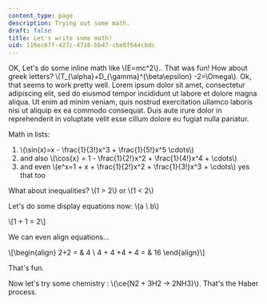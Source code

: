 ```yaml
---
content_type: page
description: Trying out some math.
draft: false
title: Let's write some math!
uid: 116ec67f-427c-4716-bb47-cbe8f644cbdc
---
```

OK, Let's do some inline math like \\(E=mc^2\\).. That was fun! How about greek letters? \\(T_{\alpha}+D_{\gamma}^{\beta\epsilon} -2=\Omega\\). Ok, that seems to work pretty well. Lorem ipsum dolor sit amet, consectetur adipiscing elit, sed do eiusmod tempor incididunt ut labore et dolore magna aliqua. Ut enim ad minim veniam, quis nostrud exercitation ullamco laboris nisi ut aliquip ex ea commodo consequat. Duis aute irure dolor in reprehenderit in voluptate velit esse cillum dolore eu fugiat nulla pariatur.

Math in lists:

1. \\(\sin(x)=x - \frac{1}{3!}x^3 + \frac{1}{5!}x^5 \cdots\\)
2. and also \\(\cos{x} = 1 - \frac{1}{2!}x^2 + \frac{1}{4!}x^4 + \cdots\\)
3. and even \\(e^x=1 + x + \frac{1}{2!}x^2 + \frac{1}{3!}x^3 + \cdots\\) yes that too

What about inequalities? \\(1 > 2\\) or \\(1 < 2\\)

Let's do some display equations now: \\(a \ b\\)

\\[1 + 1 = 2\\]

We can even align equations…

\\[\begin{align} 2+2 = & 4 \ 4 + 4 +4 + 4 = & 16 \end{align}\\]

That's fun.

Now let's try some chemistry : \\(\ce{N2 + 3H2 -> 2NH3}\\). That's the Haber process.